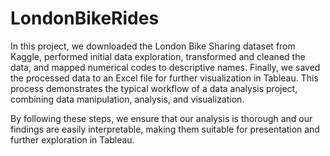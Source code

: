 # LondonBikeRides
In this project, we downloaded the London Bike Sharing dataset from Kaggle, performed initial data exploration, transformed and cleaned the data, and mapped numerical codes to descriptive names. Finally, we saved the processed data to an Excel file for further visualization in Tableau. This process demonstrates the typical workflow of a data analysis project, combining data manipulation, analysis, and visualization.

By following these steps, we ensure that our analysis is thorough and our findings are easily interpretable, making them suitable for presentation and further exploration in Tableau.
